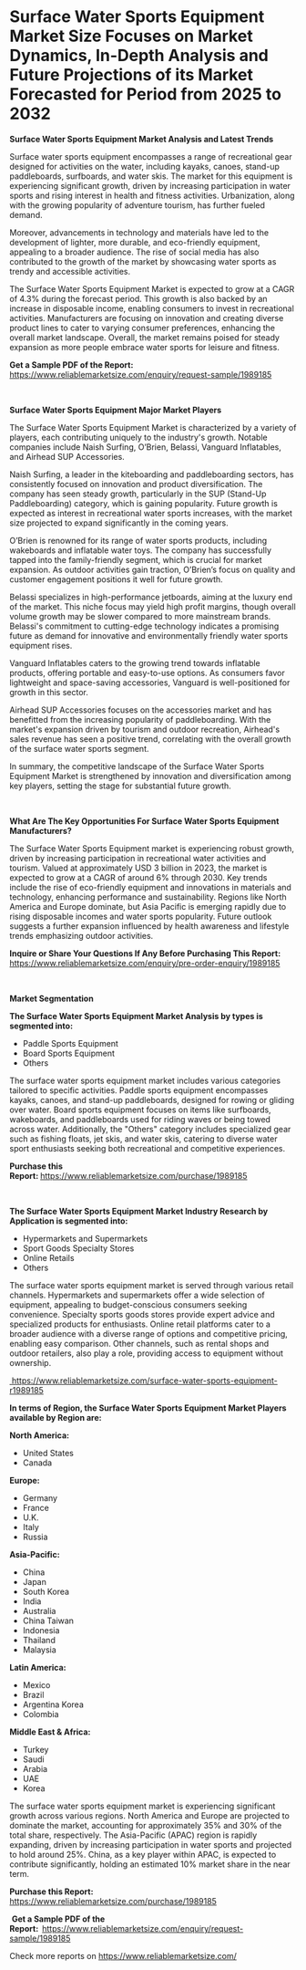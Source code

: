 <p><h1>Surface Water Sports Equipment Market Size Focuses on Market Dynamics, In-Depth Analysis and Future Projections of its Market Forecasted for Period from 2025 to 2032</h1></p><p><strong>Surface Water Sports Equipment Market Analysis and Latest Trends</strong></p>
<p><p>Surface water sports equipment encompasses a range of recreational gear designed for activities on the water, including kayaks, canoes, stand-up paddleboards, surfboards, and water skis. The market for this equipment is experiencing significant growth, driven by increasing participation in water sports and rising interest in health and fitness activities. Urbanization, along with the growing popularity of adventure tourism, has further fueled demand. </p><p>Moreover, advancements in technology and materials have led to the development of lighter, more durable, and eco-friendly equipment, appealing to a broader audience. The rise of social media has also contributed to the growth of the market by showcasing water sports as trendy and accessible activities. </p><p>The Surface Water Sports Equipment Market is expected to grow at a CAGR of 4.3% during the forecast period. This growth is also backed by an increase in disposable income, enabling consumers to invest in recreational activities. Manufacturers are focusing on innovation and creating diverse product lines to cater to varying consumer preferences, enhancing the overall market landscape. Overall, the market remains poised for steady expansion as more people embrace water sports for leisure and fitness.</p></p>
<p><strong>Get a Sample PDF of the Report:&nbsp;</strong> <a href="https://www.reliablemarketsize.com/enquiry/request-sample/1989185?utm_campaign=1133&utm_medium=2&utm_source=Github&utm_content=ia&utm_term=08022025&utm_id=surface-water-sports-equipment">https://www.reliablemarketsize.com/enquiry/request-sample/1989185</a></p>
<p>&nbsp;</p>
<p><strong>Surface Water Sports Equipment Major Market Players</strong></p>
<p><p>The Surface Water Sports Equipment Market is characterized by a variety of players, each contributing uniquely to the industry's growth. Notable companies include Naish Surfing, O’Brien, Belassi, Vanguard Inflatables, and Airhead SUP Accessories.</p><p>Naish Surfing, a leader in the kiteboarding and paddleboarding sectors, has consistently focused on innovation and product diversification. The company has seen steady growth, particularly in the SUP (Stand-Up Paddleboarding) category, which is gaining popularity. Future growth is expected as interest in recreational water sports increases, with the market size projected to expand significantly in the coming years.</p><p>O’Brien is renowned for its range of water sports products, including wakeboards and inflatable water toys. The company has successfully tapped into the family-friendly segment, which is crucial for market expansion. As outdoor activities gain traction, O’Brien’s focus on quality and customer engagement positions it well for future growth.</p><p>Belassi specializes in high-performance jetboards, aiming at the luxury end of the market. This niche focus may yield high profit margins, though overall volume growth may be slower compared to more mainstream brands. Belassi's commitment to cutting-edge technology indicates a promising future as demand for innovative and environmentally friendly water sports equipment rises.</p><p>Vanguard Inflatables caters to the growing trend towards inflatable products, offering portable and easy-to-use options. As consumers favor lightweight and space-saving accessories, Vanguard is well-positioned for growth in this sector.</p><p>Airhead SUP Accessories focuses on the accessories market and has benefitted from the increasing popularity of paddleboarding. With the market's expansion driven by tourism and outdoor recreation, Airhead's sales revenue has seen a positive trend, correlating with the overall growth of the surface water sports segment.</p><p>In summary, the competitive landscape of the Surface Water Sports Equipment Market is strengthened by innovation and diversification among key players, setting the stage for substantial future growth.</p></p>
<p>&nbsp;</p>
<p><strong>What Are The Key Opportunities For Surface Water Sports Equipment Manufacturers?</strong></p>
<p><p>The Surface Water Sports Equipment market is experiencing robust growth, driven by increasing participation in recreational water activities and tourism. Valued at approximately USD 3 billion in 2023, the market is expected to grow at a CAGR of around 6% through 2030. Key trends include the rise of eco-friendly equipment and innovations in materials and technology, enhancing performance and sustainability. Regions like North America and Europe dominate, but Asia Pacific is emerging rapidly due to rising disposable incomes and water sports popularity. Future outlook suggests a further expansion influenced by health awareness and lifestyle trends emphasizing outdoor activities.</p></p>
<p><strong>Inquire or Share Your Questions If Any Before Purchasing This Report:</strong> <a href="https://www.reliablemarketsize.com/enquiry/pre-order-enquiry/1989185?utm_campaign=1133&utm_medium=2&utm_source=Github&utm_content=ia&utm_term=08022025&utm_id=surface-water-sports-equipment">https://www.reliablemarketsize.com/enquiry/pre-order-enquiry/1989185</a></p>
<p>&nbsp;</p>
<p><strong>Market Segmentation</strong></p>
<p><strong>The Surface Water Sports Equipment Market Analysis by types is segmented into:</strong></p>
<p><ul><li>Paddle Sports Equipment</li><li>Board Sports Equipment</li><li>Others</li></ul></p>
<p><p>The surface water sports equipment market includes various categories tailored to specific activities. Paddle sports equipment encompasses kayaks, canoes, and stand-up paddleboards, designed for rowing or gliding over water. Board sports equipment focuses on items like surfboards, wakeboards, and paddleboards used for riding waves or being towed across water. Additionally, the "Others" category includes specialized gear such as fishing floats, jet skis, and water skis, catering to diverse water sport enthusiasts seeking both recreational and competitive experiences.</p></p>
<p><strong>Purchase this Report:&nbsp;</strong><a href="https://www.reliablemarketsize.com/purchase/1989185?utm_campaign=1133&utm_medium=2&utm_source=Github&utm_content=ia&utm_term=08022025&utm_id=surface-water-sports-equipment">https://www.reliablemarketsize.com/purchase/1989185</a></p>
<p>&nbsp;</p>
<p><strong>The Surface Water Sports Equipment Market Industry Research by Application is segmented into:</strong></p>
<p><ul><li>Hypermarkets and Supermarkets</li><li>Sport Goods Specialty Stores</li><li>Online Retails</li><li>Others</li></ul></p>
<p><p>The surface water sports equipment market is served through various retail channels. Hypermarkets and supermarkets offer a wide selection of equipment, appealing to budget-conscious consumers seeking convenience. Specialty sports goods stores provide expert advice and specialized products for enthusiasts. Online retail platforms cater to a broader audience with a diverse range of options and competitive pricing, enabling easy comparison. Other channels, such as rental shops and outdoor retailers, also play a role, providing access to equipment without ownership.</p></p>
<p><a href="https://www.reliablemarketsize.com/surface-water-sports-equipment-r1989185?utm_campaign=1133&utm_medium=2&utm_source=Github&utm_content=ia&utm_term=08022025&utm_id=surface-water-sports-equipment">&nbsp;https://www.reliablemarketsize.com/surface-water-sports-equipment-r1989185</a></p>
<p><strong>In terms of Region, the Surface Water Sports Equipment Market Players available by Region are:</strong></p>
<p>
    <p> <strong> North America: </strong>
        <ul>
            <li>United States</li>
            <li>Canada</li>
        </ul>
        </p> 
    <p> <strong> Europe: </strong>
        <ul>
            <li>Germany</li>
            <li>France</li>
            <li>U.K.</li>
            <li>Italy</li>
            <li>Russia</li>
        </ul>
        </p> 
    <p> <strong> Asia-Pacific: </strong>
        <ul>
            <li>China</li>
            <li>Japan</li>
            <li>South Korea</li>
            <li>India</li>
            <li>Australia</li>
            <li>China Taiwan</li>
            <li>Indonesia</li>
            <li>Thailand</li>
            <li>Malaysia</li>
        </ul>
        </p> 
    <p> <strong> Latin America: </strong>
        <ul>
            <li>Mexico</li>
            <li>Brazil</li>
            <li>Argentina Korea</li>
            <li>Colombia</li>
        </ul>
        </p> 
    <p> <strong> Middle East & Africa: </strong>
        <ul>
            <li>Turkey</li>
            <li>Saudi</li>
            <li>Arabia</li>
            <li>UAE</li>
            <li>Korea</li>
        </ul>
    </p>
    </p>
<p><p>The surface water sports equipment market is experiencing significant growth across various regions. North America and Europe are projected to dominate the market, accounting for approximately 35% and 30% of the total share, respectively. The Asia-Pacific (APAC) region is rapidly expanding, driven by increasing participation in water sports and projected to hold around 25%. China, as a key player within APAC, is expected to contribute significantly, holding an estimated 10% market share in the near term.</p></p>
<p><strong>Purchase this Report: </strong><a href="https://www.reliablemarketsize.com/purchase/1989185?utm_campaign=1133&utm_medium=2&utm_source=Github&utm_content=ia&utm_term=08022025&utm_id=surface-water-sports-equipment">https://www.reliablemarketsize.com/purchase/1989185</a></p>
<p>&nbsp;<strong>Get a Sample PDF of the Report:&nbsp;&nbsp;</strong><a href="https://www.reliablemarketsize.com/enquiry/request-sample/1989185?utm_campaign=1133&utm_medium=2&utm_source=Github&utm_content=ia&utm_term=08022025&utm_id=surface-water-sports-equipment">https://www.reliablemarketsize.com/enquiry/request-sample/1989185</a></p>
<p><strong></strong></p>
<p>Check more reports on <a href="https://www.reliablemarketsize.com/?utm_campaign=1133&utm_medium=2&utm_source=Github&utm_content=ia&utm_term=08022025&utm_id=surface-water-sports-equipment">https://www.reliablemarketsize.com/</a></p>